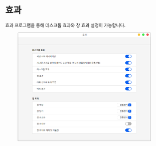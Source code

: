 # 효과

효과 프로그램을 통해 데스크톱 효과와 창 효과 설정이 가능합니다.&#x20;

<figure><img src="../../.gitbook/assets/스크린샷, 2022-11-01 14-39-02.png" alt=""><figcaption></figcaption></figure>
